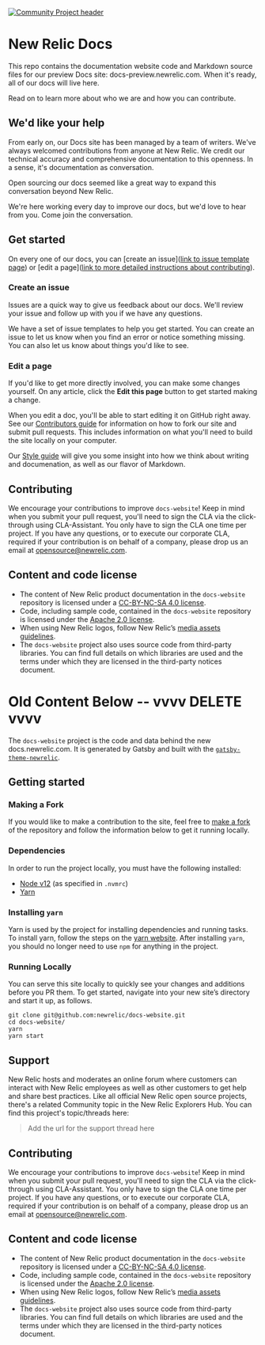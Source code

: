 [![Community Project header](https://github.com/newrelic/opensource-website/raw/master/src/images/categories/Community_Project.png)](https://opensource.newrelic.com/oss-category/#community-project)

# New Relic Docs

This repo contains the documentation website code and Markdown source files for  our preview Docs site: docs-preview.newrelic.com. When it's ready, all of our docs will live here.

Read on to learn more about who we are and how you can contribute.

## We'd like your help

From early on, our Docs site has been managed by a team of writers. We've always welcomed contributions from anyone at New Relic. We credit our technical accuracy and comprehensive documentation to this openness. In a sense, it's documentation as conversation.

Open sourcing our docs seemed like a great way to expand this conversation beyond New Relic.

We're here working every day to improve our docs, but we'd love to hear from you. Come join the conversation.

## Get started

On every one of our docs, you can [create an issue]([link to issue template page](https://github.com/newrelic/docs-website/issues/new/choose)) or [edit a page]([link to more detailed instructions about contributing](https://github.com/newrelic/docs-website/blob/develop/CONTRIBUTING.md)). 

### Create an issue

Issues are a quick way to give us feedback about our docs. We'll review your issue and follow up with you if we have any questions.

We have a set of issue templates to help you get started. You can create an issue to let us know when you find an error or notice something missing. You can also let us know about things you'd like to see.

### Edit a page

If you'd like to get more directly involved, you can make some changes yourself. On any article, click the **Edit this page** button to get started making a change.

When you edit a doc, you'll be able to start editing it on GitHub right away. See our [Contributors guide](https://github.com/newrelic/docs-website/blob/readme-update/CONTRIBUTING.md) for information on how to fork our site and submit pull requests. This includes information on what you'll need to build the site locally on your computer.

Our [Style guide](https://github.com/newrelic/docs-website/blob/readme-update/STYLE_GUIDE.md) will give you some insight into how we think about writing and documenation, as well as our flavor of Markdown.

## Contributing

We encourage your contributions to improve `docs-website`! Keep in mind when you submit your pull request, you'll need to sign the CLA via the click-through using CLA-Assistant. You only have to sign the CLA one time per project.
If you have any questions, or to execute our corporate CLA, required if your contribution is on behalf of a company, please drop us an email at opensource@newrelic.com.

## Content and code license

- The content of New Relic product documentation in the `docs-website` repository is licensed under a [CC-BY-NC-SA 4.0 license](LICENSE).
- Code, including sample code, contained in the `docs-website` repository is licensed under the [Apache 2.0 license](LICENSE-CODE.md).
- When using New Relic logos, follow New Relic’s [media assets guidelines](https://newrelic.com/about/media-assets).
- The `docs-website` project also uses source code from third-party libraries. You can find full details on which libraries are used and the terms under which they are licensed in the third-party notices document.

# Old Content Below -- vvvv DELETE vvvv

The `docs-website` project is the code and data behind the new docs.newrelic.com. It is generated by Gatsby and built with the [`gatsby-theme-newrelic`](https://github.com/newrelic/gatsby-theme-newrelic/tree/develop/packages/gatsby-theme-newrelic).

## Getting started

### Making a Fork

If you would like to make a contribution to the site, feel free to [make a fork](https://guides.github.com/activities/forking/) of the repository and follow the information below to get it running locally.

### Dependencies

In order to run the project locally, you must have the following installed:

* [Node v12](https://nodejs.org/en/) (as specified in `.nvmrc`)
* [Yarn](https://yarnpkg.com/)

### Installing `yarn`

Yarn is used by the project for installing dependencies and running tasks. To install yarn, follow the steps on the [yarn website](https://yarnpkg.com/getting-started/install). After installing `yarn`, you should no longer need to use `npm` for anything in the project.

### Running Locally

You can serve this site locally to quickly see your changes and additions before you PR them. To get started, navigate into your new site’s directory and start it up, as follows.

```shell
git clone git@github.com:newrelic/docs-website.git
cd docs-website/
yarn
yarn start
```

## Support

New Relic hosts and moderates an online forum where customers can interact with New Relic employees as well as other customers to get help and share best practices. Like all official New Relic open source projects, there's a related Community topic in the New Relic Explorers Hub. You can find this project's topic/threads here:

> Add the url for the support thread here

## Contributing

We encourage your contributions to improve `docs-website`! Keep in mind when you submit your pull request, you'll need to sign the CLA via the click-through using CLA-Assistant. You only have to sign the CLA one time per project.
If you have any questions, or to execute our corporate CLA, required if your contribution is on behalf of a company, please drop us an email at opensource@newrelic.com.

## Content and code license

- The content of New Relic product documentation in the `docs-website` repository is licensed under a [CC-BY-NC-SA 4.0 license](LICENSE).
- Code, including sample code, contained in the `docs-website` repository is licensed under the [Apache 2.0 license](LICENSE-CODE.md).
- When using New Relic logos, follow New Relic’s [media assets guidelines](https://newrelic.com/about/media-assets).
- The `docs-website` project also uses source code from third-party libraries. You can find full details on which libraries are used and the terms under which they are licensed in the third-party notices document.